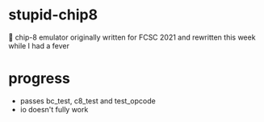 # stupid-chip8
🚸 chip-8 emulator originally written for FCSC 2021 and rewritten this week while I had a fever 

# progress
- passes bc_test, c8_test and test_opcode
- io doesn't fully work
